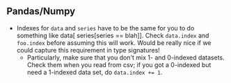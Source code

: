 
## Pandas/Numpy

* Indexes for `data` and `series` have to be the same for you to do something like data[ series[series == blah]]. Check `data.index` and `foo.index` before assuming this will work. Would be really nice if we could capture this requirement in type signatures!
    - Particularly, make sure that you don't mix 1- and 0-indexed datasets. Check them when you read from csv; if you got a 0-indexed but need a 1-indexed data set, do `data.index += 1`.

